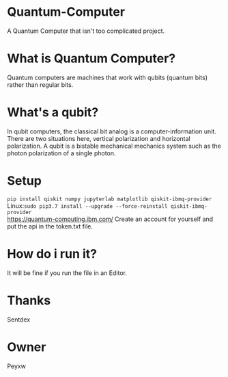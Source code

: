 # Quantum-Computer
A Quantum Computer that isn't too complicated project.
# What is Quantum Computer?
Quantum computers are machines that work with qubits (quantum bits) rather than regular bits.
# What's a qubit?
In qubit computers, the classical bit analog is a computer-information unit. There are two situations here, vertical polarization and horizontal polarization. A qubit is a bistable mechanical mechanics system such as the photon polarization of a single photon.
# Setup
```pip install qiskit numpy jupyterlab matplotlib qiskit-ibmq-provider```<br>
Linux:```sudo pip3.7 install --upgrade --force-reinstall qiskit-ibmq-provider```<br>
https://quantum-computing.ibm.com/ Create an account for yourself and put the api in the token.txt file.
# How do i run it?
It will be fine if you run the file in an Editor.
# Thanks
Sentdex
# Owner
Peyxw
